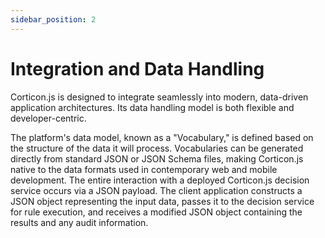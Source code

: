 ```yaml
---
sidebar_position: 2
---
```


# Integration and Data Handling

Corticon.js is designed to integrate seamlessly into modern, data-driven application architectures. Its data handling model is both flexible and developer-centric.

The platform's data model, known as a "Vocabulary," is defined based on the structure of the data it will process. Vocabularies can be generated directly from standard JSON or JSON Schema files, making Corticon.js native to the data formats used in contemporary web and mobile development. The entire interaction with a deployed Corticon.js decision service occurs via a JSON payload. The client application constructs a JSON object representing the input data, passes it to the decision service for rule execution, and receives a modified JSON object containing the results and any audit information.   